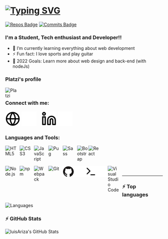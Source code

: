 # [![Typing SVG](https://readme-typing-svg.herokuapp.com/?lines=Hi+there,+I'm+Luis+Ariza+👋&vCenter=true&size=32&color=ff652f&duration=3000&width=800)](#)

[![Repos Badge](https://badges.pufler.dev/repos/luisAriza)](https://github.com/luisAriza?tab=repositories)
[![Commits Badge](https://badges.pufler.dev/commits/monthly/luisAriza)](#)

### I'm a Student, Tech enthusiast and Developer!!

<!-- - 🔭 Check out my Blog about HTML, CSS and JavaScript: [Become a web developer][website]! -->
- 🌱 I’m currently learning everything about web development
- ⚡ Fun fact: I love sports and play guitar
- 🥅 2022 Goals: Learn more about web design and back-end (with nodeJs)

### Platzi's profile

[<img align="left" alt="Platzi" width="40px" src="https://static.platzi.com/ui/assets/image/isotipoPlatzi093f27a2fb00922bb105.png" />][platzi]

<br />

### Connect with me:

[![website](./img/globe-light.svg)](https://luisariza.github.io/portfolio#gh-light-mode-only)
[![website](./img/globe-dark.svg)](https://luisariza.github.io/portfolio#gh-dark-mode-only)
&nbsp;&nbsp;
[![website](./img/linkedin-light.svg)](https://www.linkedin.com/in/luisariza-dev#gh-light-mode-only)
[![website](./img/linkedin-dark.svg)](https://www.linkedin.com/in/luisariza-dev#gh-dark-mode-only)
<!-- &nbsp;&nbsp;
[![website](./img/instagram-light.svg)](https://instagram.com/luisAriza_dev#gh-light-mode-only)
[![website](./img/instagram-dark.svg)](https://instagram.com/luisAriza_dev#gh-dark-mode-only) -->

### Languages and Tools:

[<img align="left" alt="HTML5" width="36px" src="https://cdn.jsdelivr.net/gh/devicons/devicon/icons/html5/html5-original.svg" style="padding-right:10px;" />](#)
[<img align="left" alt="CSS3" width="36px" src="https://cdn.jsdelivr.net/gh/devicons/devicon/icons/css3/css3-original.svg" style="padding-right:10px;" />](#)
[<img align="left" alt="JavaScript" width="36px" src="https://cdn.jsdelivr.net/gh/devicons/devicon/icons/javascript/javascript-original.svg" style="padding-right:10px;" />](#)
[<img align="left" alt="Pug" width="36px" src="https://cdn.worldvectorlogo.com/logos/pug.svg" style="padding-right:10px;" />](#)
[<img align="left" alt="Sass" width="36px" src="https://cdn.jsdelivr.net/gh/devicons/devicon/icons/sass/sass-original.svg" style="padding-right:10px;" />](#)
[<img align="left" alt="Bootstrap" width="36px" src="https://cdn.jsdelivr.net/gh/devicons/devicon/icons/bootstrap/bootstrap-original.svg"/>](#)
[<img align="left" alt="React" width="36px" src="https://cdn.jsdelivr.net/gh/devicons/devicon/icons/react/react-original.svg" style="padding-right:10px;" />](#)
<!-- [<img align="left" alt="Stylus" width="36px" src="https://cdn.jsdelivr.net/gh/devicons/devicon/icons/stylus/stylus-original.svg" style="padding-right:10px;" />](#) -->

<br />
<br />
<br />

[<img align="left" alt="Node.js" width="36px" src="https://cdn.jsdelivr.net/gh/devicons/devicon/icons/nodejs/nodejs-original.svg" style="padding-right:10px;" />](#)
[<img align="left" alt="npm" width="36px" src="https://seeklogo.com/images/N/npm-logo-01B8642EDD-seeklogo.com.png" style="padding-right:10px;" />](#)
[<img align="left" alt="Webpack" width="36px" src="https://cdn.jsdelivr.net/gh/devicons/devicon/icons/webpack/webpack-original.svg" style="padding-right:10px;" />](#)
[<img align="left" alt="Git" width="36px" src="https://cdn.jsdelivr.net/gh/devicons/devicon/icons/git/git-original.svg" style="padding-right:10px;" />](#)
[<img align="left" alt="GitHub" width="36px" src="./img/github-light.svg" />](https://github.com/luisAriza#gh-light-mode-only)
[<img align="left" alt="GitHub" width="36px" src="./img/github-dark.svg" />](https://github.com/luisAriza#gh-dark-mode-only)
[<img align="left" alt="Terminal" width="36px" src="./img/terminal-light.svg" />](https://github.com/luisAriza#gh-light-mode-only)
[<img align="left" alt="Terminal" width="36px" src="./img/terminal-dark.svg" />](https://github.com/luisAriza#gh-dark-mode-only)
[<img align="left" alt="Visual Studio Code" width="36px" src="https://cdn.jsdelivr.net/gh/devicons/devicon/icons/vscode/vscode-original.svg" style="padding-right:10px;" />](#)

<!-- [![Terminal](./img/terminal-dark.svg)](https://luisariza.github.io/portfolio#gh-dark-mode-only) -->
<!-- [<img align="left" alt="GraphQL" width="40px" src="https://cdn.jsdelivr.net/gh/devicons/devicon/icons/graphql/graphql-plain.svg" style="padding-right:10px;" />][website] -->
<!-- [<img align="left" alt="MongoDB" width="40px" src="https://cdn.jsdelivr.net/gh/devicons/devicon/icons/mongodb/mongodb-original.svg" style="padding-right:10px;" />][website] -->

<br />

---

### ⚡ Top languages

![Languages](https://github-readme-stats.vercel.app/api/top-langs/?username=luisAriza&langs_count=10&layout=compact&exclude_repo=game_tres_en_raya&card_width=500px)

### ⚡ GitHub Stats
  
<img align="left" alt="luisAriza's GitHub Stats" src="https://github-readme-stats.vercel.app/api?username=luisAriza&show_icons=true&hide_border=false&title_color=ff652f&icon_color=FFE400&bg_color=09131B&text_color=ffffff&border_color=0c1a25" />


[website]: https://luisariza.github.io/portfolio/
[platzi]: https://platzi.com/p/luisAriza/
[youtube]: none
[instagram]: https://instagram.com/luisariza_dev/
[linkedin]: https://linkedin.com/in/luisariza-dev/
